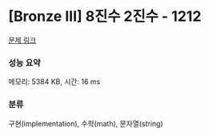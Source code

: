# [Bronze III] 8진수 2진수 - 1212 

[문제 링크](https://www.acmicpc.net/problem/1212) 

### 성능 요약

메모리: 5384 KB, 시간: 16 ms

### 분류

구현(implementation), 수학(math), 문자열(string)

